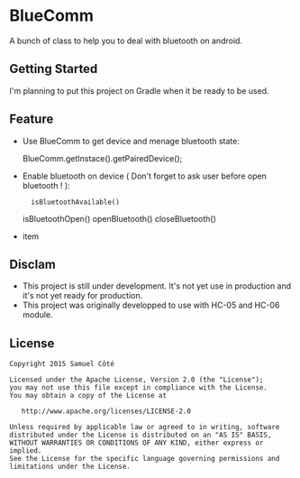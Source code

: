 BlueComm
=====================
A bunch of class to help you to deal with bluetooth on android.

## Getting Started
I'm planning to put this project on Gradle when it be ready to be used.

## Feature
- Use BlueComm to get device and menage bluetooth state:

	BlueComm.getInstace().getPairedDevice();
    
- Enable bluetooth on device ( Don't forget to ask user before open bluetooth ! ):

		isBluetoothAvailable()
    isBluetoothOpen()
    openBluetooth()
    closeBluetooth()
    
- item

## Disclam
- This project is still under development. It's not yet use in production and it's not yet ready for production.
- This project was originally developped to use with HC-05 and HC-06 module.

## License
	Copyright 2015 Samuel Côté

	Licensed under the Apache License, Version 2.0 (the "License");
	you may not use this file except in compliance with the License.
	You may obtain a copy of the License at

	   http://www.apache.org/licenses/LICENSE-2.0

	Unless required by applicable law or agreed to in writing, software
	distributed under the License is distributed on an "AS IS" BASIS,
	WITHOUT WARRANTIES OR CONDITIONS OF ANY KIND, either express or implied.
	See the License for the specific language governing permissions and
	limitations under the License.





